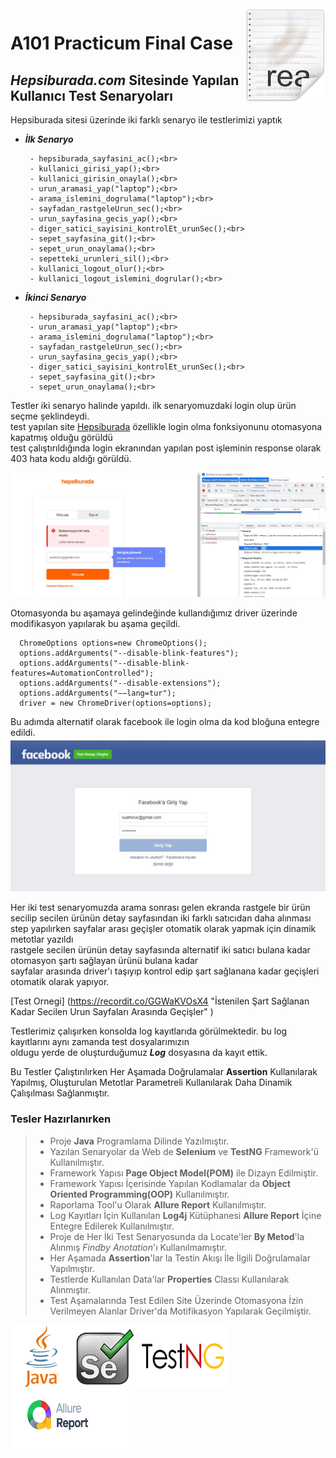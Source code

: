 
<img src="pngs/icon.png" align="right" />

# A101 **Practicum Final Case**
## *Hepsiburada.com* Sitesinde Yapılan Kullanıcı Test Senaryoları
Hepsiburada sitesi üzerinde iki farklı senaryo ile testlerimizi yaptık
- ***İlk Senaryo*** <br>

       - hepsiburada_sayfasini_ac();<br>
       - kullanici_girisi_yap();<br>
       - kullanici_girisin_onayla();<br>
       - urun_aramasi_yap("laptop");<br>
       - arama_islemini_dogrulama("laptop");<br>
       - sayfadan_rastgeleUrun_sec();<br>
       - urun_sayfasina_gecis_yap();<br>
       - diger_satici_sayisini_kontrolEt_urunSec();<br>
       - sepet_sayfasina_git();<br>
       - sepet_urun_onaylama();<br>
       - sepetteki_urunleri_sil();<br>
       - kullanici_logout_olur();<br>
       - kullanici_logout_islemini_dogrular();<br>
    
- ***İkinci Senaryo***<br>

       - hepsiburada_sayfasini_ac();<br>
       - urun_aramasi_yap("laptop");<br>
       - arama_islemini_dogrulama("laptop");<br>
       - sayfadan_rastgeleUrun_sec();<br>
       - urun_sayfasina_gecis_yap();<br>
       - diger_satici_sayisini_kontrolEt_urunSec();<br>
       - sepet_sayfasina_git();<br>
       - sepet_urun_onaylama();<br>


Testler iki senaryo halinde yapıldı. ilk senaryomuzdaki login olup ürün seçme şeklindeydi.<br>
test yapılan site [Hepsiburada](https://www.hepsiburada.com/)  özellikle login olma fonksiyonunu otomasyona kapatmış olduğu görüldü <br>
test çalıştırıldığında login ekranından yapılan post işleminin response olarak 403 hata kodu aldığı görüldü.  

![Login Olma Sırasında Site Otomasyona İzin Vermediginden Alınan Hatanın Status Kodu!](/pngs/403Hatasi.jpg "Login Olma Sırasında Site Otomasyona İzin Vermediginden Alınan Hatanın Status Kodu" )

 Otomasyonda bu aşamaya gelindeğinde kullandığımız driver üzerinde modifikasyon yapılarak bu aşama geçildi.

      ChromeOptions options=new ChromeOptions();
      options.addArguments("--disable-blink-features");
      options.addArguments("--disable-blink-features=AutomationControlled");
      options.addArguments("--disable-extensions");
      options.addArguments("−−lang=tur");
      driver = new ChromeDriver(options=options);

Bu adımda alternatif olarak facebook ile login olma da kod bloğuna entegre edildi.
![Facebook ile Alternatif Login İşlemi](/pngs/facebook.jpg "Facebook ile Alternatif Login İşlemi")

Her iki test senaryomuzda arama sonrası gelen ekranda rastgele bir ürün secilip secilen ürünün detay sayfasından 
iki farklı satıcıdan daha alınması step yapılırken sayfalar arası geçişler otomatik olarak yapmak için dinamik metotlar yazıldı<br>
rastgele secilen ürünün detay sayfasında alternatif iki satıcı bulana kadar otomasyon şartı sağlayan ürünü bulana kadar <br>
sayfalar arasında driver'ı taşıyıp kontrol edip şart sağlanana kadar geçişleri otomatik olarak yapıyor.

  [Test Ornegi] (https://recordit.co/GGWaKVOsX4 "İstenilen Şart Sağlanan Kadar Secilen Urun Sayfaları Arasında Geçişler" )

Testlerimiz çalışırken konsolda log kayıtlarıda görülmektedir. bu log kayıtlarını aynı zamanda test dosyalarımızın <br>
oldugu yerde de oluşturduğumuz ***Log*** dosyasına da kayıt ettik.






Bu Testler Çalıştırılırken Her Aşamada Doğrulamalar **Assertion** Kullanılarak Yapılmış,
Oluşturulan Metotlar Parametreli Kullanılarak Daha Dinamik Çalışılması Sağlanmıştır.

### Tesler Hazırlanırken

> - Proje **Java** Programlama Dilinde Yazılmıştır.
> - Yazılan Senaryolar da Web de **Selenium** ve **TestNG** Framework'ü Kullanılmıştır.
> - Framework Yapısı **Page Object Model(POM)** ile Dizayn Edilmiştir.
> - Framework Yapısı İçerisinde Yapılan Kodlamalar da **Object Oriented Programming(OOP)** Kullanılmıştır.
> - Raporlama Tool'u Olarak **Allure Report** Kullanılmıştır.
> - Log Kayıtları İçin  Kullanılan **Log4j** Kütüphanesi **Allure Report** İçine Entegre Edilerek Kullanılmıştır.
> - Proje de Her İki Test Senaryosunda da  Locate'ler **By Metod**'la Alınmış _Findby Anotation_'ı Kullanılmamıştır.
> - Her Aşamada **Assertion**'lar la Testin Akışı İle İlgili Doğrulamalar Yapılmıştır.
> - Testlerde Kullanılan Data'lar **Properties** Classı Kullanılarak Alınmıştır.
> - Test Aşamalarında Test Edilen Site Üzerinde Otomasyona İzin Verilmeyen Alanlar Driver'da Motifikasyon Yapılarak Geçilmiştir.


<img src="pngs/java.png" width="100px" height="100px" padding=10px align="left" />
<img src="pngs/selenium.png" width="100px" height="100px" padding=10px align="left" />
<img src="pngs/testng.png" width="150px" height="100px" padding=10px align="left" />
<img src="pngs/allureReport.png" width="200px" height="100px" padding=10px  align="left" />